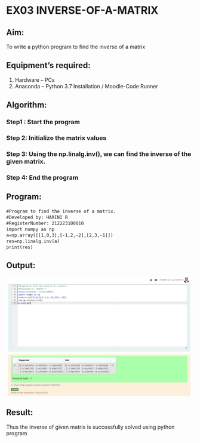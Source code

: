 # EX03 INVERSE-OF-A-MATRIX
## Aim:
To write a python program to find the inverse of a matrix
## Equipment’s required:
1. 	Hardware – PCs
2. 	Anaconda – Python 3.7 Installation / Moodle-Code Runner
## Algorithm:
### Step1 : Start the program
### Step 2: Initialize the matrix values
### Step 3:  Using the np.linalg.inv(), we can find the inverse of the given matrix.
### Step 4: End the program

## Program:
```
#Program to find the inverse of a matrix.
#Developed by: HARINI R
#RegisterNumber: 212223100010
import numpy as np
a=np.array([[1,0,3],[-1,2,-2],[2,3,-1]])
res=np.linalg.inv(a)
print(res)
```
## Output:
![alt text](inv.png)
## Result:
Thus the inverse of given matrix is successfully solved using python program

